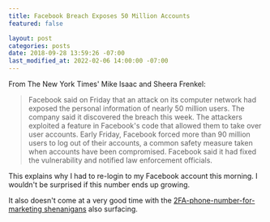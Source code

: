 ```yaml
---
title: Facebook Breach Exposes 50 Million Accounts
featured: false

layout: post
categories: posts
date: 2018-09-28 13:59:26 -07:00
last_modified_at: 2022-02-06 14:00:00 -07:00
---
```


From The New York Times' Mike Isaac and Sheera Frenkel:

>  Facebook said on Friday that an attack on its computer network had exposed the personal information of nearly 50 million users.
> The company said it discovered the breach this week. The attackers exploited a feature in Facebook's code that allowed them to take over user accounts. Early Friday, Facebook forced more than 90 million users to log out of their accounts, a common safety measure taken when accounts have been compromised.
> Facebook said it had fixed the vulnerability and notified law enforcement officials.

This explains why I had to re-login to my Facebook account this morning. I wouldn't be surprised if this number ends up growing.

It also doesn't come at a very good time with the [2FA-phone-number-for-marketing shenanigans](/gizmodo-facebook-is-giving-advertisers-access-to-your-shadow-contact-information/) also surfacing.

